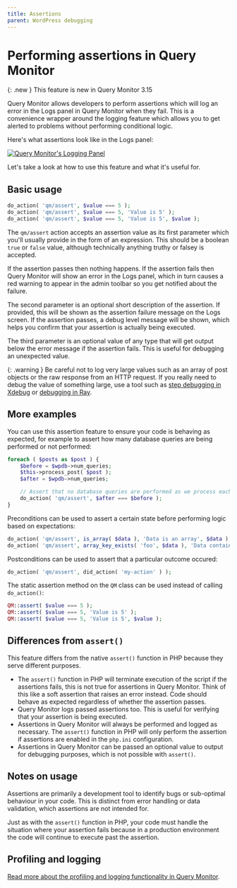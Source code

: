 ```yaml
---
title: Assertions
parent: WordPress debugging
---
```


# Performing assertions in Query Monitor

{: .new }
This feature is new in Query Monitor 3.15

Query Monitor allows developers to perform assertions which will log an error in the Logs panel in Query Monitor when they fail. This is a convenience wrapper around the logging feature which allows you to get alerted to problems without performing conditional logic.

Here's what assertions look like in the Logs panel:

[![Query Monitor's Logging Panel](../../assets/assertions.png)](../../assets/assertions.png)

Let's take a look at how to use this feature and what it's useful for.

## Basic usage

```php
do_action( 'qm/assert', $value === 5 );
do_action( 'qm/assert', $value === 5, 'Value is 5' );
do_action( 'qm/assert', $value === 5, 'Value is 5', $value );
```

The `qm/assert` action accepts an assertion value as its first parameter which you'll usually provide in the form of an expression. This should be a boolean `true` or `false` value, although technically anything truthy or falsey is accepted.

If the assertion passes then nothing happens. If the assertion fails then Query Monitor will show an error in the Logs panel, which in turn causes a red warning to appear in the admin toolbar so you get notified about the failure.

The second parameter is an optional short description of the assertion. If provided, this will be shown as the assertion failure message on the Logs screen. If the assertion passes, a debug level message will be shown, which helps you confirm that your assertion is actually being executed.

The third parameter is an optional value of any type that will get output below the error message if the assertion fails. This is useful for debugging an unexpected value.

{: .warning }
Be careful not to log very large values such as an array of post objects or the raw response from an HTTP request. If you really need to debug the value of something large, use a tool such as [step debugging in Xdebug](https://xdebug.org/docs/step_debug) or [debugging in Ray](https://myray.app/).

## More examples

You can use this assertion feature to ensure your code is behaving as expected, for example to assert how many database queries are being performed or not performed:

```php
foreach ( $posts as $post ) {
	$before = $wpdb->num_queries;
	$this->process_post( $post );
	$after = $wpdb->num_queries;

	// Assert that no database queries are performed as we process each post:
	do_action( 'qm/assert', $after === $before );
}
```

Preconditions can be used to assert a certain state before performing logic based on expectations:

```php
do_action( 'qm/assert', is_array( $data ), 'Data is an array', $data );
do_action( 'qm/assert', array_key_exists( 'foo', $data ), 'Data contains foo', $data );
```

Postconditions can be used to assert that a particular outcome occured:

```php
do_action( 'qm/assert', did_action( 'my-action' ) );
```

The static assertion method on the `QM` class can be used instead of calling `do_action()`:

```php
QM::assert( $value === 5 );
QM::assert( $value === 5, 'Value is 5' );
QM::assert( $value === 5, 'Value is 5', $value );
```

## Differences from `assert()`

This feature differs from the native `assert()` function in PHP because they serve different purposes.

* The `assert()` function in PHP will terminate execution of the script if the assertions fails, this is not true for assertions in Query Monitor. Think of this like a soft assertion that raises an error instead. Code should behave as expected regardless of whether the assertion passes.
* Query Monitor logs passed assertions too. This is useful for verifying that your assertion is being executed.
* Assertions in Query Monitor will always be performed and logged as necessary. The `assert()` function in PHP will only perform the assertion if assertions are enabled in the `php.ini` configuration.
* Assertions in Query Monitor can be passed an optional value to output for debugging purposes, which is not possible with `assert()`.

## Notes on usage

Assertions are primarily a development tool to identify bugs or sub-optimal behaviour in your code. This is distinct from error handling or data validation, which assertions are not intended for.

Just as with the `assert()` function in PHP, your code must handle the situation where your assertion fails because in a production environment the code will continue to execute past the assertion.

## Profiling and logging

[Read more about the profiling and logging functionality in Query Monitor](./profiling-and-logging/).
